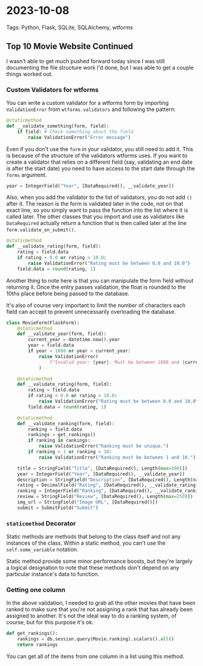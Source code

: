 # 2023-10-08

Tags: Python, Flask, SQLite, SQLAlchemy, wtforms

## Top 10 Movie Website Continued

I wasn't able to get much pushed forward today since I was still documenting the file structure work I'd done, but I was able to get a couple things worked out.

### Custom Validators for wtforms

You can write a custom validator for a wtforms form by importing `ValidationError` from `wtforms.validators` and following the pattern:

```python
@staticmethod
def __validate_something(form, field):
    if field: # Check something about the field
        raise ValidationError("Error message")
```

Even if you don't use the `form` in your validator, you still need to add it. This is because of the structure of the validators wtforms uses. If you want to create a validator that relies on a different field (say, validating an end date is after the start date) you need to have access to the start date through the `forms` argument.

```python
year = IntegerField("Year", [DataRequired(), __validate_year])
```

Also, when you add the validator to the list of validators, you do not add `()` after it. The reason is the form is validated later in the code, not on that exact line, so you simply want to pass the function into the list where it is called later. The other classes that you import and use as validators like `DataRequired` actually return a function that is then called later at the line `form.validate_on_submit()`.

```python
@staticmethod
def __validate_rating(form, field):
    rating = field.data
    if rating < 0.0 or rating > 10.0:
        raise ValidationError("Rating must be between 0.0 and 10.0")
    field.data = round(rating, 1)
```

Another thing to note here is that you can manipulate the form field without returning it. Once the entry passes validation, the float is rounded to the 10ths place before being passed to the database.

It's also of course very important to limit the number of characters each field can accept to prevent unnecessarily overloading the database.

```python
class MovieForm(FlaskForm):
    @staticmethod
    def __validate_year(form, field):
        current_year = datetime.now().year
        year = field.data
        if year < 1888 or year > current_year:
            raise ValidationError(
                f"Invalid year: {year}. Must be between 1888 and {current_year}"
            )

    @staticmethod
    def __validate_rating(form, field):
        rating = field.data
        if rating < 0.0 or rating > 10.0:
            raise ValidationError("Rating must be between 0.0 and 10.0")
        field.data = round(rating, 1)

    @staticmethod
    def __validate_ranking(form, field):
        ranking = field.data
        rankings = get_rankings()
        if ranking in rankings:
            raise ValidationError("Ranking must be unique.")
        if ranking < 1 or ranking > 10:
            raise ValidationError("Ranking must be between 1 and 10.")

    title = StringField("Title", [DataRequired(), Length(max=100)])
    year = IntegerField("Year", [DataRequired(), __validate_year])
    description = StringField("Description", [DataRequired(), Length(max=250)])
    rating = DecimalField("Rating", [DataRequired(), __validate_rating])
    ranking = IntegerField("Ranking", [DataRequired(), __validate_ranking])
    review = StringField("Review", [DataRequired(), Length(max=250)])
    img_url = StringField("Image URL", [DataRequired()])
    submit = SubmitField("Submit")
```

### `staticmethod` Decorator

Static methods are methods that belong to the class itself and not any instances of the class. Within a static method, you can't use the `self.some_variable` notation.

Static method provide some minor performance boosts, but they're largely a logical designation to note that these methods don't depend on any particular instance's data to function.

### Getting one column

In the above validation, I needed to grab all the other movies that have been ranked to make sure that you're not assigning a rank that has already been assigned to another. It's not the ideal way to do a ranking system, of course, but for this purpose it's ok.

```python
def get_rankings():
    rankings = db.session.query(Movie.ranking).scalars().all()
    return rankings
```

You can get all of the items from one column in a list using this method.